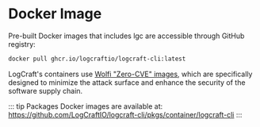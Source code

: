 # Docker Image

Pre-built Docker images that includes lgc are accessible through GitHub registry:

```bash
docker pull ghcr.io/logcraftio/logcraft-cli:latest
```

LogCraft's containers use [Wolfi "Zero-CVE" images](https://www.chainguard.dev), which are specifically designed to minimize the attack surface and enhance the security of the software supply chain.

::: tip Packages
Docker images are available at: https://github.com/LogCraftIO/logcraft-cli/pkgs/container/logcraft-cli
:::
